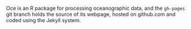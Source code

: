 Oce is an R package for processing oceanographic data, and the ``gh-pages`` git
branch holds the source of its webpage, hosted on github.com and coded using
the Jekyll system.


